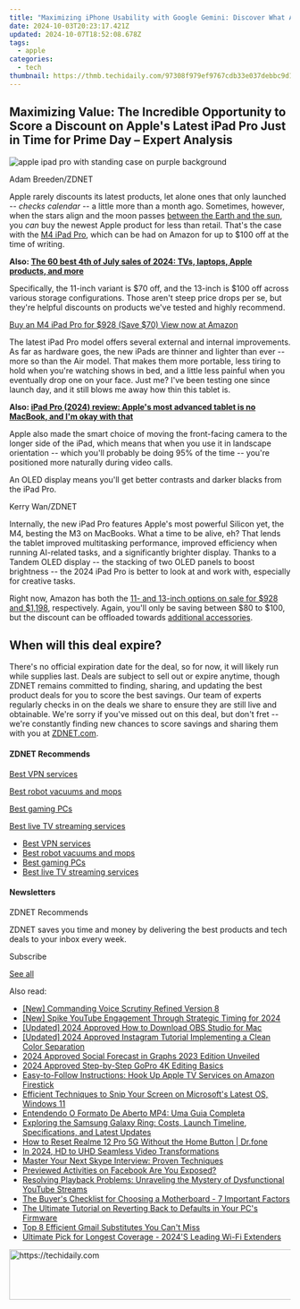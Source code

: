 ```yaml
---
title: "Maximizing iPhone Usability with Google Gemini: Discover What Apple Brings to iOS in Our Latest Analysis by ZDNET"
date: 2024-10-03T20:23:17.421Z
updated: 2024-10-07T18:52:08.678Z
tags:
  - apple
categories:
  - tech
thumbnail: https://thmb.techidaily.com/97308f979ef9767cdb33e037debbc9d1c528c201fc8946139de7109bd3d44499.jpg
---
```


## Maximizing Value: The Incredible Opportunity to Score a Discount on Apple's Latest iPad Pro Just in Time for Prime Day – Expert Analysis

![apple ipad pro with standing case on purple background](https://www.zdnet.com/a/img/resize/ac0399f570008cb69437d54a3f726c9cbf013707/2024/05/22/a502e089-c8a2-43b6-95af-bd996976b290/ipad-pro-001.jpg?auto=webp&width=1280)

Adam Breeden/ZDNET

Apple rarely discounts its latest products, let alone ones that only launched -- _checks calendar_ \-- a little more than a month ago. Sometimes, however, when the stars align and the moon passes [between the Earth and the sun](https://www.zdnet.com/article/i-captured-the-2024-solar-eclipse-from-first-contact-to-totality-here-are-the-photos/), you _can_ buy the newest Apple product for less than retail. That's the case with the [M4 iPad Pro](https://buy.geni.us/Proxy.ashx?TSID=368250&GR%5FURL=https%3A%2F%2Fwww.amazon.com%2FApple-iPad-Pro-11-Inch-Landscape%2Fdp%2FB0D3J9XDMQ%3Fth%3D1%26tag%3Dzd-buy-button-20%26ascsubtag%3D%5F%5FCOM%5FCLICK%5FID%5F%5F%7C075597a4-c5f1-44de-8748-736fe43e7915%7Cdtp&dtb=1), which can be had on Amazon for up to $100 off at the time of writing.

**Also: [The 60 best 4th of July sales of 2024: TVs, laptops, Apple products, and more](https://www.zdnet.com/article/best-4th-of-july-sales-2024-07-03/)**

Specifically, the 11-inch variant is $70 off, and the 13-inch is $100 off across various storage configurations. Those aren't steep price drops per se, but they're helpful discounts on products we've tested and highly recommend.

[Buy an M4 iPad Pro for $928 (Save $70) View now at Amazon](https://buy.geni.us/Proxy.ashx?TSID=368250&GR%5FURL=https%3A%2F%2Fwww.amazon.com%2Fdp%2FB0D3J6L2ZC%3Ftag%3Dzd-buy-button-20%26ascsubtag%3D%5F%5FCOM%5FCLICK%5FID%5F%5F%7C075597a4-c5f1-44de-8748-736fe43e7915%7Cdtp&dtb=1)

The latest iPad Pro model offers several external and internal improvements. As far as hardware goes, the new iPads are thinner and lighter than ever -- more so than the Air model. That makes them more portable, less tiring to hold when you're watching shows in bed, and a little less painful when you eventually drop one on your face. Just me? I've been testing one since launch day, and it still blows me away how thin this tablet is.

**Also: [iPad Pro (2024) review: Apple's most advanced tablet is no MacBook, and I'm okay with that](https://www.zdnet.com/article/ipad-pro-2024-review/)**

Apple also made the smart choice of moving the front-facing camera to the longer side of the iPad, which means that when you use it in landscape orientation -- which you'll probably be doing 95% of the time -- you're positioned more naturally during video calls.

An OLED display means you'll get better contrasts and darker blacks from the iPad Pro.

Kerry Wan/ZDNET

Internally, the new iPad Pro features Apple's most powerful Silicon yet, the M4, besting the M3 on MacBooks. What a time to be alive, eh? That lends the tablet improved multitasking performance, improved efficiency when running AI-related tasks, and a significantly brighter display. Thanks to a Tandem OLED display -- the stacking of two OLED panels to boost brightness -- the 2024 iPad Pro is better to look at and work with, especially for creative tasks.

Right now, Amazon has both the [11- and 13-inch options on sale for $928 and $1,198](https://buy.geni.us/Proxy.ashx?TSID=368250&GR%5FURL=https%3A%2F%2Fwww.amazon.com%2Fdp%2FB0D3J6L2ZC%3Ftag%3Dzd-buy-button-20%26ascsubtag%3D%5F%5FCOM%5FCLICK%5FID%5F%5F%7C075597a4-c5f1-44de-8748-736fe43e7915%7Cdtp&dtb=1), respectively. Again, you'll only be saving between $80 to $100, but the discount can be offloaded towards [additional accessories](https://buy.geni.us/Proxy.ashx?TSID=368250&GR%5FURL=https%3A%2F%2Fwww.amazon.com%2Fs%3Fk%3Dipad%2Bpro%2B2024%2Baccessories%26tag%3Dzd-buy-button-20%26ascsubtag%3D%5F%5FCOM%5FCLICK%5FID%5F%5F%7C075597a4-c5f1-44de-8748-736fe43e7915%7Cdtp&dtb=1).

## When will this deal expire?

There's no official expiration date for the deal, so for now, it will likely run while supplies last. Deals are subject to sell out or expire anytime, though ZDNET remains committed to finding, sharing, and updating the best product deals for you to score the best savings. Our team of experts regularly checks in on the deals we share to ensure they are still live and obtainable. We're sorry if you've missed out on this deal, but don't fret -- we're constantly finding new chances to score savings and sharing them with you at [ZDNET.com](https://www.zdnet.com/). 

#### **ZDNET** Recommends

[Best VPN services](https://www.zdnet.com/article/best-vpn/ "Best VPN services")

[Best robot vacuums and mops](https://www.zdnet.com/article/best-robot-vacuum-mop/ "Best robot vacuums and mops")

[Best gaming PCs](https://www.zdnet.com/article/best-gaming-pc/ "Best gaming PCs")

[Best live TV streaming services](https://www.zdnet.com/article/best-live-tv-streaming-service/ "Best live TV streaming services")

* [Best VPN services](https://www.zdnet.com/article/best-vpn/ "Best VPN services")
* [Best robot vacuums and mops](https://www.zdnet.com/article/best-robot-vacuum-mop/ "Best robot vacuums and mops")
* [Best gaming PCs](https://www.zdnet.com/article/best-gaming-pc/ "Best gaming PCs")
* [Best live TV streaming services](https://www.zdnet.com/article/best-live-tv-streaming-service/ "Best live TV streaming services")

#### Newsletters

ZDNET Recommends

ZDNET saves you time and money by delivering the best products and tech deals to your inbox every week.

 Subscribe

[See all](https://www.zdnet.com/newsletters/)

<ins class="adsbygoogle"
     style="display:block"
     data-ad-format="autorelaxed"
     data-ad-client="ca-pub-7571918770474297"
     data-ad-slot="1223367746"></ins>

<ins class="adsbygoogle"
     style="display:block"
     data-ad-client="ca-pub-7571918770474297"
     data-ad-slot="8358498916"
     data-ad-format="auto"
     data-full-width-responsive="true"></ins>

<span class="atpl-alsoreadstyle">Also read:</span>
<div><ul>
<li><a href="https://desktop-recording.techidaily.com/new-commanding-voice-scrutiny-refined-version-8/"><u>[New] Commanding Voice Scrutiny Refined Version 8</u></a></li>
<li><a href="https://youtube-blog.techidaily.com/pike-youtube-engagement-through-strategic-timing-for-2024/"><u>[New] Spike YouTube Engagement Through Strategic Timing for 2024</u></a></li>
<li><a href="https://on-screen-recording.techidaily.com/updated-2024-approved-how-to-download-obs-studio-for-mac/"><u>[Updated] 2024 Approved How to Download OBS Studio for Mac</u></a></li>
<li><a href="https://instagram-video-files.techidaily.com/updated-2024-approved-instagram-tutorial-implementing-a-clean-color-separation/"><u>[Updated] 2024 Approved Instagram Tutorial Implementing a Clean Color Separation</u></a></li>
<li><a href="https://youtube-stream.techidaily.com/2024-approved-social-forecast-in-graphs-2023-edition-unveiled/"><u>2024 Approved Social Forecast in Graphs 2023 Edition Unveiled</u></a></li>
<li><a href="https://fox-access.techidaily.com/2024-approved-step-by-step-gopro-4k-editing-basics/"><u>2024 Approved Step-by-Step GoPro 4K Editing Basics</u></a></li>
<li><a href="https://tech-renaissance.techidaily.com/easy-to-follow-instructions-hook-up-apple-tv-services-on-amazon-firestick/"><u>Easy-to-Follow Instructions: Hook Up Apple TV Services on Amazon Firestick</u></a></li>
<li><a href="https://tech-renaissance.techidaily.com/efficient-techniques-to-snip-your-screen-on-microsofts-latest-os-windows-11/"><u>Efficient Techniques to Snip Your Screen on Microsoft's Latest OS, Windows 11</u></a></li>
<li><a href="https://some-approaches.techidaily.com/entendendo-o-formato-de-aberto-mp4-uma-guia-completa/"><u>Entendendo O Formato De Aberto MP4: Uma Guia Completa</u></a></li>
<li><a href="https://tech-renaissance.techidaily.com/exploring-the-samsung-galaxy-ring-costs-launch-timeline-specifications-and-latest-updates/"><u>Exploring the Samsung Galaxy Ring: Costs, Launch Timeline, Specifications, and Latest Updates</u></a></li>
<li><a href="https://techidaily.com/how-to-reset-realme-12-pro-5g-without-the-home-button-drfone-by-drfone-reset-android-reset-android/"><u>How to Reset Realme 12 Pro 5G Without the Home Button | Dr.fone</u></a></li>
<li><a href="https://some-knowledge.techidaily.com/in-2024-hd-to-uhd-seamless-video-transformations/"><u>In 2024, HD to UHD Seamless Video Transformations</u></a></li>
<li><a href="https://tech-renaissance.techidaily.com/master-your-next-skype-interview-proven-techniques/"><u>Master Your Next Skype Interview: Proven Techniques</u></a></li>
<li><a href="https://fox-direct.techidaily.com/previewed-activities-on-facebook-are-you-exposed/"><u>Previewed Activities on Facebook Are You Exposed?</u></a></li>
<li><a href="https://tech-renaissance.techidaily.com/resolving-playback-problems-unraveling-the-mystery-of-dysfunctional-youtube-streams/"><u>Resolving Playback Problems: Unraveling the Mystery of Dysfunctional YouTube Streams</u></a></li>
<li><a href="https://tech-renaissance.techidaily.com/the-buyers-checklist-for-choosing-a-motherboard-7-important-factors/"><u>The Buyer's Checklist for Choosing a Motherboard - 7 Important Factors</u></a></li>
<li><a href="https://tech-renaissance.techidaily.com/the-ultimate-tutorial-on-reverting-back-to-defaults-in-your-pcs-firmware/"><u>The Ultimate Tutorial on Reverting Back to Defaults in Your PC's Firmware</u></a></li>
<li><a href="https://tech-renaissance.techidaily.com/top-8-efficient-gmail-substitutes-you-cant-miss/"><u>Top 8 Efficient Gmail Substitutes You Can't Miss</u></a></li>
<li><a href="https://tech-renaissance.techidaily.com/ultimate-pick-for-longest-coverage-2024s-leading-wi-fi-extenders/"><u>Ultimate Pick for Longest Coverage - 2024'S Leading Wi-Fi Extenders</u></a></li>
</ul></div>

<!-- affiliate ads begin -->
<a href="https://ephamedtechinc.pxf.io/c/5597632/2139322/26400" target="_top" id="2139322">
  <img src="//a.impactradius-go.com/display-ad/26400-2139322" border="0" alt="https://techidaily.com" width="728" height="90"/>
</a>
<img height="0" width="0" src="https://ephamedtechinc.pxf.io/i/5597632/2139322/26400" style="position:absolute;visibility:hidden;" border="0" />
<!-- affiliate ads end -->

